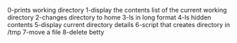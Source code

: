 0-prints working directory
1-display the contents list of the current working directory
2-changes directory to home
3-ls in long format
4-ls hidden contents
5-display current directory details
6-script that creates directory in /tmp
7-move a file
8-delete betty
